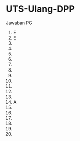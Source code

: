 # UTS-Ulang-DPP
Jawaban PG
1. E
2. E <br>
3. <br>
4. <br>
5. <br>
6. <br>
7. <br>
8. <br>
9. <br>
10. <br>
11. <br>
12. <br>
13. <br>
14. A <br>
15. <br>
16. <br>
17. <br>
18. <br>
19. <br>
20. <br>
